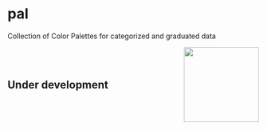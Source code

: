 # pal
Collection of Color Palettes for categorized and graduated data

<img align="right" src="https://user-images.githubusercontent.com/16768318/49789706-a2505f80-fcfa-11e8-9441-199ef4ee6fb1.png"  width="150">

<br>
<br>

## Under development 
